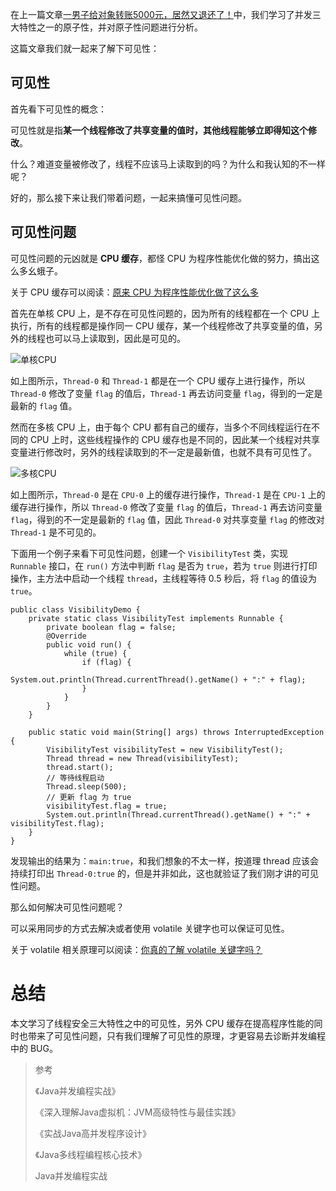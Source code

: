 在上一篇文章[一男子给对象转账5000元，居然又退还了！](https://mp.weixin.qq.com/s/ppIJnBj66pnBzHE_Za81TA)中，我们学习了并发三大特性之一的原子性，并对原子性问题进行分析。

这篇文章我们就一起来了解下可见性：

## 可见性

首先看下可见性的概念：

可见性就是指**某一个线程修改了共享变量的值时，其他线程能够立即得知这个修改**。

什么？难道变量被修改了，线程不应该马上读取到的吗？为什么和我认知的不一样呢？

好的，那么接下来让我们带着问题，一起来搞懂可见性问题。

## 可见性问题

可见性问题的元凶就是 **CPU 缓存**，都怪 CPU 为程序性能优化做的努力，搞出这么多幺蛾子。

关于 CPU 缓存可以阅读：[原来 CPU 为程序性能优化做了这么多](https://mp.weixin.qq.com/s/ZzdNlbhgjGk6iTXHVIZxsg)

首先在单核 CPU 上，是不存在可见性问题的，因为所有的线程都在一个 CPU 上执行，所有的线程都是操作同一 CPU 缓存，某一个线程修改了共享变量的值，另外的线程也可以马上读取到，因此是可见的。

![单核CPU](https://img-blog.csdnimg.cn/20200415002059308.png)

如上图所示，`Thread-0` 和 `Thread-1` 都是在一个 CPU 缓存上进行操作，所以 `Thread-0` 修改了变量 `flag` 的值后，`Thread-1` 再去访问变量 `flag`，得到的一定是最新的 `flag` 值。

然而在多核 CPU 上，由于每个 CPU 都有自己的缓存，当多个不同线程运行在不同的 CPU 上时，这些线程操作的 CPU 缓存也是不同的，因此某一个线程对共享变量进行修改时，另外的线程读取到的不一定是最新值，也就不具有可见性了。

![多核CPU](https://img-blog.csdnimg.cn/20200415003749571.png)

如上图所示，`Thread-0` 是在 `CPU-0` 上的缓存进行操作，`Thread-1` 是在 `CPU-1` 上的缓存进行操作，所以 `Thread-0` 修改了变量 `flag` 的值后，`Thread-1` 再去访问变量 `flag`，得到的不一定是最新的 `flag` 值，因此 `Thread-0` 对共享变量 `flag` 的修改对 `Thread-1` 是不可见的。

下面用一个例子来看下可见性问题，创建一个 `VisibilityTest` 类，实现 `Runnable` 接口，在 `run()` 方法中判断 `flag` 是否为 `true`，若为 `true` 则进行打印操作，主方法中启动一个线程 `thread`，主线程等待 0.5 秒后，将 `flag` 的值设为 `true`。

```
public class VisibilityDemo {
    private static class VisibilityTest implements Runnable {
        private boolean flag = false;
        @Override
        public void run() {
            while (true) {
                if (flag) {
                    System.out.println(Thread.currentThread().getName() + ":" + flag);
                }
            }
        }
    }

    public static void main(String[] args) throws InterruptedException {
        VisibilityTest visibilityTest = new VisibilityTest();
        Thread thread = new Thread(visibilityTest);
        thread.start();
        // 等待线程启动
        Thread.sleep(500);
        // 更新 flag 为 true
        visibilityTest.flag = true;
        System.out.println(Thread.currentThread().getName() + ":" + visibilityTest.flag);
    }
}
```

发现输出的结果为：`main:true`，和我们想象的不太一样，按道理 thread 应该会持续打印出 `Thread-0:true` 的，但是并非如此，这也就验证了我们刚才讲的可见性问题。

那么如何解决可见性问题呢？

可以采用同步的方式去解决或者使用 volatile 关键字也可以保证可见性。

关于 volatile 相关原理可以阅读：[你真的了解 volatile 关键字吗？](https://mp.weixin.qq.com/s/35iBa26Y8XLlCsYQzVoHsg)

# 总结

本文学习了线程安全三大特性之中的可见性，另外 CPU 缓存在提高程序性能的同时也带来了可见性问题，只有我们理解了可见性的原理，才更容易去诊断并发编程中的 BUG。


> 参考 
>
> 《Java并发编程实战》
>
> 《深入理解Java虚拟机：JVM高级特性与最佳实践》
>
> 《实战Java高并发程序设计》
>
> 《Java多线程编程核心技术》
>
> Java并发编程实战